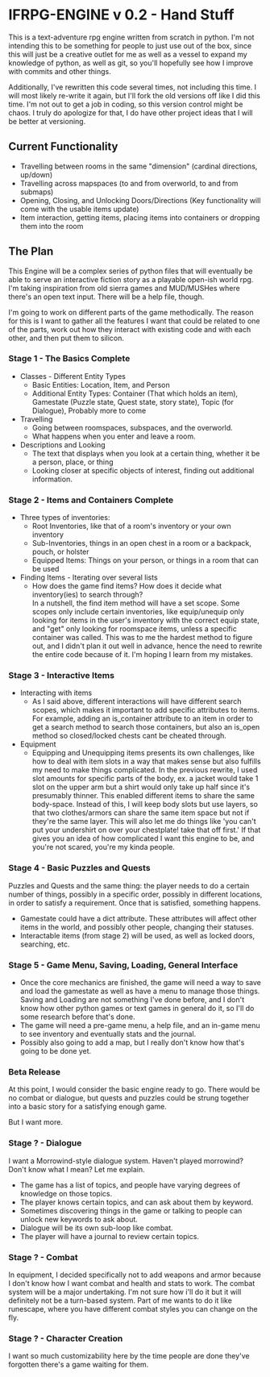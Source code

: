 # IFRPG-ENGINE v 0.2 - Hand Stuff

This is a text-adventure rpg engine written from scratch in python. I'm not intending this to be something for people to just use out of the box, since this will just be a creative outlet for me as well as a vessel to expand my knowledge of python, as well as git, so you'll hopefully see how I improve with commits and other things. 

Additionally, I've rewritten this code several times, not including this time. I will most likely re-write it again, but I'll fork the old versions off like I did this time. I'm not out to get a job in coding, so this version control might be chaos. I truly do apologize for that, I do have other project ideas that I will be better at versioning. 

## Current Functionality

* Travelling between rooms in the same "dimension" (cardinal directions, up/down)
* Travelling across mapspaces (to and from overworld, to and from submaps)
* Opening, Closing, and Unlocking Doors/Directions (Key functionality will come with the usable items update)
* Item interaction, getting items, placing items into containers or dropping them into the room

## The Plan

This Engine will be a complex series of python files that will eventually be able to serve an interactive fiction story as a playable open-ish world rpg. I'm taking inspiration from old sierra games and MUD/MUSHes where there's an open text input. There will be a help file, though.

I'm going to work on different parts of the game methodically. The reason for this is I want to gather all the features I want that could be related to one of the parts, work out how they interact with existing code and with each other, and then put them to silicon. 

### Stage 1 - The Basics **Complete**

* Classes - Different Entity Types
    * Basic Entities: Location, Item, and Person
    * Additional Entity Types: Container (That which holds an item), Gamestate (Puzzle state, Quest state, story state), Topic (for Dialogue), Probably more to come
* Travelling
    * Going between roomspaces, subspaces, and the overworld. 
    * What happens when you enter and leave a room.
* Descriptions and Looking
    * The text that displays when you look at a certain thing, whether it be a person, place, or thing
    * Looking closer at specific objects of interest, finding out additional information.

### Stage 2 - Items and Containers **Complete**

* Three types of inventories:
    * Root Inventories, like that of a room's inventory or your own inventory
    * Sub-Inventories, things in an open chest in a room or a backpack, pouch, or holster
    * Equipped Items: Things on your person, or things in a room that can be used
* Finding Items - Iterating over several lists
    * How does the game find items? How does it decide what inventory(ies) to search through? \
    In a nutshell, the find item method will have a set scope. Some scopes only include certain inventories, like equip/unequip only looking for items in the user's inventory with the correct equip state, and "get" only looking for roomspace items, unless a specific container was called. This was to me the hardest method to figure out, and I didn't plan it out well in advance, hence the need to rewrite the entire code because of it. I'm hoping I learn from my mistakes.

### Stage 3 - Interactive Items

* Interacting with items
    * As I said above, different interactions will have different search scopes, which makes it important to add specific attributes to items. For example, adding an is_container attribute to an item in order to get a search method to search those containers, but also an is_open method so closed/locked chests cant be cheated through.
* Equipment
    * Equipping and Unequipping items presents its own challenges, like how to deal with item slots in a way that makes sense but also fulfills my need to make things complicated. In the previous rewrite, I used slot amounts for specific parts of the body, ex. a jacket would take 1 slot on the upper arm but a shirt would only take up half since it's presumably thinner. This enabled different items to share the same body-space. Instead of this, I will keep body slots but use layers, so that two clothes/armors can share the same item space but not if they're the same layer. This will also let me do things like 'you can't put your undershirt on over your chestplate! take that off first.' If that gives you an idea of how complicated I want this engine to be, and you're not scared, you're my kinda people.

### Stage 4 - Basic Puzzles and Quests
Puzzles and Quests and the same thing: the player needs to do a certain number of things, possibly in a specific order, possibly in different locations, in order to satisfy a requirement. Once that is satisfied, something happens.

* Gamestate could have a dict attribute. These attributes will affect other items in the world, and possibly other people, changing their statuses.
* Interactable items (from stage 2) will be used, as well as locked doors, searching, etc. 

### Stage 5 - Game Menu, Saving, Loading, General Interface

* Once the core mechanics are finished, the game will need a way to save and load the gamestate as well as have a menu to manage those things. Saving and Loading are not something I've done before, and I don't know how other python games or text games in general do it, so I'll do some research before that's done.
* The game will need a pre-game menu, a help file, and an in-game menu to see inventory and eventually stats and the journal.
* Possibly also going to add a map, but I really don't know how that's going to be done yet.

### Beta Release

At this point, I would consider the basic engine ready to go. There would be no combat or dialogue, but quests and puzzles could be strung together into a basic story for a satisfying enough game. 

But I want more.

### Stage ? - Dialogue
I want a Morrowind-style dialogue system. Haven't played morrowind? Don't know what I mean? Let me explain.

* The game has a list of topics, and people have varying degrees of knowledge on those topics. 
* The player knows certain topics, and can ask about them by keyword. 
* Sometimes discovering things in the game or talking to people can unlock new keywords to ask about.
* Dialogue will be its own sub-loop like combat. 
* The player will have a journal to review certain topics.

### Stage ? - Combat
In equipment, I decided specifically not to add weapons and armor because I don't know how I want combat and health and stats to work. The combat system will be a major undertaking. I'm not sure how i'll do it but it will definitely not be a turn-based system. Part of me wants to do it like runescape, where you have different combat styles you can change on the fly.

### Stage ? - Character Creation
I want so much customizability here by the time people are done they've forgotten there's a game waiting for them.
